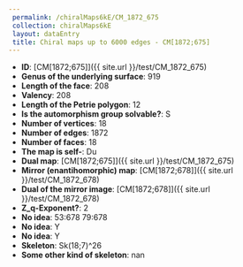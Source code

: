 ```yaml
--- 
 permalink: /chiralMaps6kE/CM_1872_675 
 collection: chiralMaps6kE
 layout: dataEntry
 title: Chiral maps up to 6000 edges - CM[1872;675]
---
```


- **ID**: [CM[1872;675]]({{ site.url }}/test/CM_1872_675)
- **Genus of the underlying surface**: 919
- **Length of the face**: 208
- **Valency**: 208
- **Length of the Petrie polygon**: 12
- **Is the automorphism group solvable?**: S
- **Number of vertices**: 18
- **Number of edges**: 1872
- **Number of faces**: 18
- **The map is self-**: Du
- **Dual map**: [CM[1872;675]]({{ site.url }}/test/CM_1872_675)
- **Mirror (enantihomorphic) map**: [CM[1872;678]]({{ site.url }}/test/CM_1872_678)
- **Dual of the mirror image**: [CM[1872;678]]({{ site.url }}/test/CM_1872_678)
- **Z_q-Exponent?**: 2
- **No idea**:  53:678 79:678
- **No idea**: Y
- **No idea**: Y
- **Skeleton**: Sk(18;7)^26
- **Some other kind of skeleton**: nan
